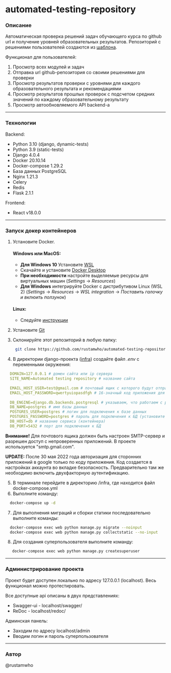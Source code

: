 # automated-testing-repository

### Описание
Автоматическая проверка решений задач обучающего курса по github url и получение уровней образовательных результатов. Репозиторий с решениями пользователей создаются из [шаблона](https://github.com/rustamwho/solutions_template).

Функционал для пользователей:
1) Просмотр всех модулей и задач
2) Отправка url github-репозитория со своими решениями для проверки
3) Просмотр результатов проверки с уровнями для каждого образовательного результата и рекомендациями
4) Просмотр результатов прошлых проверок с подсчетом средних значений по каждому образовательному результату
5) Просмотр автообновляемого API backend-а 

---
### Технологии
Backend:
- Python 3.10 (django, dynamic-tests)
- Python 3.9 (static-tests)
- Django 4.0.4
- Docker 20.10.14
- Docker-compose 1.29.2
- База данных PostgreSQL
- Nginx 1.21.3
- Celery 
- Redis
- Flask 2.1.1

Frontend:
- React v18.0.0

---
### Запуск докер контейнеров
1. Установите Docker.

   #### Windows или MacOS:
    * **Для Windows 10** Установите [WSL](https://docs.microsoft.com/ru-ru/windows/wsl/install-win10)
    * Скачайте и установите [Docker Desktop](https://www.docker.com/products/docker-desktop)
    * **При необходимости** настройте выделяемые ресурсы для виртуальных машин (_Settings_ -> _Resources_)
   * **Для Windows** интегрируйте Docker с дистрибутивом Linux (WSL 2) (_Settings_ -> _Resources_ -> _WSL integration_ -> _Поставить галочку и вклюить ползунок_)
   
   #### Linux:
   * Следуйте [инструкции](https://docs.docker.com/engine/install/ubuntu/)
   
2. Установите [Git](https://git-scm.com/book/ru/v2/%D0%92%D0%B2%D0%B5%D0%B4%D0%B5%D0%BD%D0%B8%D0%B5-%D0%A3%D1%81%D1%82%D0%B0%D0%BD%D0%BE%D0%B2%D0%BA%D0%B0-Git)
3. Склонируйте этот репозиторий в любую папку:
   ```bash
    git clone https://github.com/rustamwho/automated-testing-repository.git
   ```
4. В директории django-проекта ([infra](./infra)) создайте файл *.env* с переменными окружения:
```yaml
  DOMAIN=127.0.0.1 # домен сайта или ip сервера
  SITE_NAME=Automated testing repository # название сайта
  
  EMAIL_HOST_USER=test@gmail.com # почтовый ящик с которого будут отправляться письма для активации
  EMAIL_HOST_PASSWORD=qwertyuiopasdfgh # 16-значный код приложения для почтового ящика
  
  DB_ENGINE=django.db.backends.postgresql # указываем, что работаем с postgresql
  DB_NAME=postgres # имя базы данных
  POSTGRES_USER=postgres # логин для подключения к базе данных
  POSTGRES_PASSWORD=postgres # пароль для подключения к БД (установите свой)
  DB_HOST=db # название сервиса (контейнера)
  DB_PORT=5432 # порт для подключения к БД
```
**Внимание!** Для почтового ящика должен быть настроен SMTP-сервер и разрешен доступ с непроверенных приложений. В проекте используется "smtp.gmail.com". 

**UPDATE:** После 30 мая 2022 года авторизация для сторонних приложений в google только по коду приложения.
Код создается в настройках аккаунта во вкладке безопасность. Предварительно там же необходимо включить двухфакторную аутентификацию.

5. В терминале перейдите в директорию /infra, где находится файл docker-compose.yml
6. Выполните команду:
```bash
  docker-compose up -d
```
7. Для выполнения миграций и сборки статики последовательно выполните команды:
```bash
  docker-compose exec web python manage.py migrate --noinput
  docker-compose exec web python manage.py collectstatic --no-input
```
8. Для создания суперпользователя выполните команду:
```bash
   docker-compose exec web python manage.py createsuperuser
```

---
### Администрирование проекта
Проект будет доступен локально по адресу 127.0.0.1 (localhost). Весь функционал можно протестировать. 

Все доступные api описаны в двух представлениях:
- Swagger-ui - localhost/swagger/
- ReDoc - localhost/redoc/

Админская панель:
- Заходим по адресу localhost/admin
- Вводим логин и пароль суперпользователя
---
### Автор
@rustamwho


